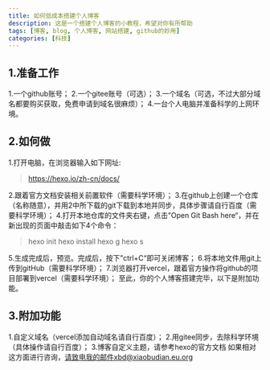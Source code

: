 ```yaml
---
title: 如何低成本搭建个人博客
description: 这是一个搭建个人博客的小教程，希望对你有所帮助
tags: [博客, blog, 个人博客, 网站搭建, github的妙用]
categories: [科技]
---
```


## 1.准备工作
1.一个github账号；
2.一个gitee账号（可选）；
3.一个域名（可选，不过大部分域名都要购买获取，免费申请到域名很麻烦）；
4.一台个人电脑并准备科学的上网环境。
## 2.如何做
1.打开电脑，在浏览器输入如下网址:
> https://hexo.io/zh-cn/docs/

2.跟着官方文档安装相关前置软件（需要科学环境）；
3.在github上创建一个仓库（名称随意），并用2中所下载的git下载到本地并同步，具体步骤请自行百度（需要科学环境）；
4.打开本地仓库的文件夹右键，点击”Open Git Bash here“，并在新出现的页面中敲击如下4个命令：
> hexo init
> hexo install
> hexo g
> hexo s

5.生成完成后，预览。完成后，按下”ctrl+C“即可关闭博客；
6.将本地文件用git上传到gitHub（需要科学环境）；
7.浏览器打开vercel，跟着官方操作将github的项目部署到vercel（需要科学环境）；
至此，你的个人博客搭建完毕，以下是附加功能。
## 3.附加功能
1.自定义域名（vercel添加自动域名请自行百度）；
2.用gitee同步，去除科学环境（具体操作请自行百度）；
3.博客自定义主题，请参考hexo的官方文档
如果相对这方面进行咨询，请致电我的邮件xbd@xiaobudian.eu.org
